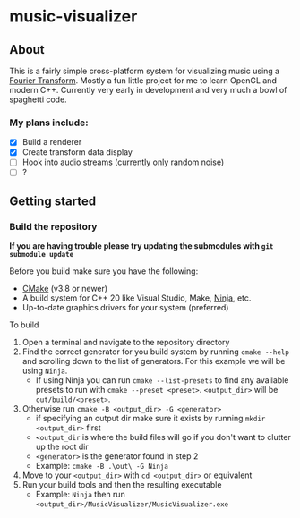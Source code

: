 # music-visualizer

## About

This is a fairly simple cross-platform system for visualizing music using a [Fourier Transform](https://en.wikipedia.org/wiki/Fourier_transform). Mostly a fun little project for me to learn OpenGL and modern C++. Currently very early in development and very much a bowl of spaghetti code.

### My plans include:

 - [x] Build a renderer
 - [x] Create transform data display
 - [ ] Hook into audio streams (currently only random noise)
 - [ ] ?

## Getting started

### Build the repository

**If you are having trouble please try updating the submodules with `git submodule update`**

Before you build make sure you have the following:
- [CMake](https://cmake.org/) (v3.8 or newer)
- A build system for C++ 20 like Visual Studio, Make, [Ninja](https://ninja-build.org/), etc.
- Up-to-date graphics drivers for your system (preferred)

To build
1. Open a terminal and navigate to the repository directory
1. Find the correct generator for you build system by running `cmake --help` and scrolling down to the list of generators. For this example we will be using `Ninja`.
    - If using Ninja you can run `cmake --list-presets` to find any available presets to run with `cmake --preset <preset>`. `<output_dir>` will be `out/build/<preset>`. 
1. Otherwise run `cmake -B <output_dir> -G <generator>`
    - if specifying an output dir make sure it exists by running `mkdir <output_dir>` first
    - `<output_dir` is where the build files will go if you don't want to clutter up the root dir
    - `<generator>` is the generator found in step 2
    - Example: `cmake -B .\out\ -G Ninja`
1. Move to your `<output_dir>` with `cd <output_dir>` or equivalent
1. Run your build tools and then the resulting executable
    - Example: `Ninja` then run `<output_dir>/MusicVisualizer/MusicVisualizer.exe`
